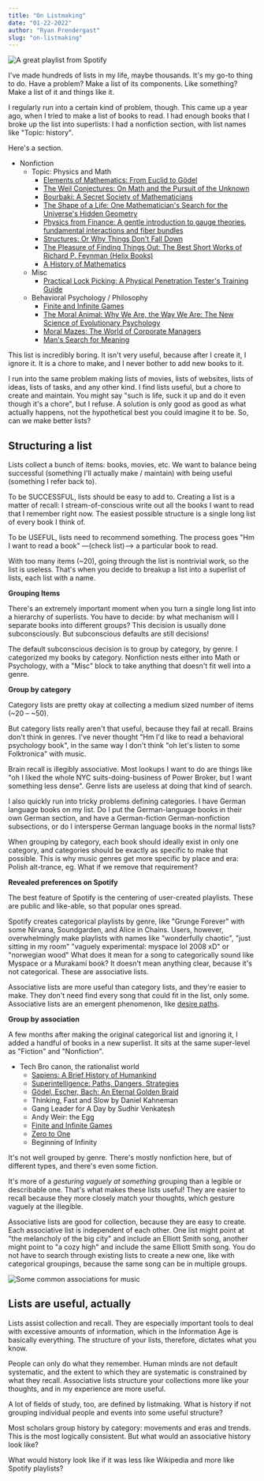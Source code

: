 ```yaml
---
title: "On Listmaking"
date: "01-22-2022"
author: "Ryan Prendergast"
slug: "on-listmaking"
---
```


![A great playlist from Spotify](/vaguely-experimental.png)

I've made hundreds of lists in my life, maybe thousands. It's my go-to thing to do. Have a problem? Make a list of its components. Like something? Make a list of it and things like it.

I regularly run into a certain kind of problem, though. This came up a year ago, when I tried to make a list of books to read. I had enough books that I broke up the list into superlists: I had a nonfiction section, with list names like "Topic: history".

Here's a section.

- Nonfiction
  - Topic: Physics and Math
    - [Elements of Mathematics: From Euclid to Gödel](https://www.amazon.com/dp/0691178542/?coliid=INA2PDARJHVHL&colid=39T68Z42672L1&psc=1&ref_=lv_ov_lig_dp_it)
    - [The Weil Conjectures: On Math and the Pursuit of the Unknown](https://www.amazon.com/dp/1250619572/?coliid=I3L1342JHQ0IS6&colid=39T68Z42672L1&psc=1&ref_=lv_ov_lig_dp_it)
    - [Bourbaki: A Secret Society of Mathematicians](https://www.amazon.com/dp/0821839675/?coliid=I1B5DDMOI9D3HF&colid=39T68Z42672L1&psc=1&ref_=lv_ov_lig_dp_it)
    - [The Shape of a Life: One Mathematician's Search for the Universe's Hidden Geometry](https://www.amazon.com/dp/0300235909/?coliid=I27A36WXE5TV6N&colid=39T68Z42672L1&psc=1&ref_=lv_ov_lig_dp_it)
    - [Physics from Finance: A gentle introduction to gauge theories, fundamental interactions and fiber bundles](https://www.amazon.com/dp/1795882417/?coliid=I6T0DX6WSNTQG&colid=39T68Z42672L1&psc=1&ref_=lv_ov_lig_dp_it)
    - [Structures: Or Why Things Don't Fall Down](https://www.amazon.com/dp/0306812835/?coliid=I1QHJWYR2O1OIM&colid=39T68Z42672L1&psc=1&ref_=lv_ov_lig_dp_it)
    - [The Pleasure of Finding Things Out: The Best Short Works of Richard P. Feynman (Helix Books)](https://www.amazon.com/dp/0465023959/?coliid=I2TIIXXF41NXE6&colid=39T68Z42672L1&psc=1&ref_=lv_ov_lig_dp_it)
    - [A History of Mathematics](https://www.amazon.com/dp/0470525487/?coliid=I3HP5SUFPQZOKN&colid=39T68Z42672L1&psc=1&ref_=lv_ov_lig_dp_it)
  - Misc
    - [Practical Lock Picking: A Physical Penetration Tester's Training Guide](https://web.archive.org/web/20220122220306/https://www.amazon.com/dp/1597499897/?coliid=I3SKFGD2C3D838&colid=39T68Z42672L1&psc=1&ref_=lv_ov_lig_dp_it)
  - Behavioral Psychology / Philosophy
    - [Finite and Infinite Games](https://web.archive.org/web/20220122220306/https://www.goodreads.com/book/show/189989.Finite_and_Infinite_Games?ac=1&from_search=true&qid=3qFg4FiTJQ&rank=1)
    - [The Moral Animal: Why We Are, the Way We Are: The New Science of Evolutionary Psychology](https://web.archive.org/web/20220122220306/https://www.amazon.com/dp/0679763996/?coliid=I2PIOAGQ1TPKY2&colid=39T68Z42672L1&psc=1&ref_=lv_ov_lig_dp_it)
    - [Moral Mazes: The World of Corporate Managers](https://web.archive.org/web/20220122220306/https://www.amazon.com/dp/0199729883/?coliid=I2J169LM65505D&colid=39T68Z42672L1&psc=1&ref_=lv_ov_lig_dp_it)
    - [Man's Search for Meaning](https://web.archive.org/web/20220122220306/https://www.amazon.com/gp/product/0807014273/ref=as_li_tl?ie=UTF8&camp=1789&creative=9325&creativeASIN=0807014273&linkCode=as2&tag=stephsmith05-20&linkId=087de4a56a3e33707ab2939836e4cc08)

This list is incredibly boring. It isn't very useful, because after I create it, I ignore it. It is a chore to make, and I never bother to add new books to it.

I run into the same problem making lists of movies, lists of websites, lists of ideas, lists of tasks, and any other kind. I find lists useful, but a chore to create and maintain. You might say "such is life, suck it up and do it even though it's a chore", but I refuse. A solution is only good as good as what actually happens, not the hypothetical best you could imagine it to be. So, can we make better lists?

## Structuring a list

Lists collect a bunch of items: books, movies, etc. We want to balance being successful (something I'll actually make / maintain) with being useful (something I refer back to).

To be SUCCESSFUL, lists should be easy to add to. Creating a list is a matter of recall: I stream-of-conscious write out all the books I want to read that I remember right now. The easiest possible structure is a single long list of every book I think of.

To be USEFUL, lists need to recommend something. The process goes "Hm I want to read a book" —(check list)—> a particular book to read.

With too many items (~20), going through the list is nontrivial work, so the list is useless. That's when you decide to breakup a list into a superlist of lists, each list with a name.

**Grouping Items**

There's an extremely important moment when you turn a single long list into a hierarchy of superlists. You have to decide: by what mechanism will I separate books into different groups? This decision is usually done subconsciously. But subconscious defaults are still decisions!

The default subconscious decision is to group by category, by genre. I categorized my books by category. Nonfiction nests either into Math or Psychology, with a "Misc" block to take anything that doesn't fit well into a genre.

**Group by category**

Category lists are pretty okay at collecting a medium sized number of items (~20 – ~50).

But category lists really aren't that useful, because they fail at recall. Brains don't think in genres. I've never thought "Hm I'd like to read a behavioral psychology book", in the same way I don't think "oh let's listen to some Folktronica" with music.

Brain recall is illegibly associative. Most lookups I want to do are things like "oh I liked the whole NYC suits-doing-business of Power Broker, but I want something less dense". Genre lists are useless at doing that kind of search.

I also quickly run into tricky problems defining categories. I have German language books on my list. Do I put the German-language books in their own German section, and have a German-fiction German-nonfiction subsections, or do I intersperse German language books in the normal lists?

When grouping by category, each book should ideally exist in only one category, and categories should be exactly as specific to make that possible. This is why music genres get more specific by place and era: Polish alt-trance, eg. What if we remove that requirement?

**Revealed preferences on Spotify**

The best feature of Spotify is the centering of user-created playlists. These are public and like-able, so that popular ones spread.

Spotify creates categorical playlists by genre, like "Grunge Forever" with some Nirvana, Soundgarden, and Alice in Chains. Users, however, overwhelmingly make playlists with names like "wonderfully chaotic", "just sitting in my room" "vaguely experimental: myspace lol 2008 xD" or "norwegian wood" What does it mean for a song to categorically sound like Myspace or a Murakami book? It doesn't mean anything clear, because it's not categorical. These are associative lists.

Associative lists are more useful than category lists, and they're easier to make. They don't need find every song that could fit in the list, only some. Associative lists are an emergent phenomenon, like [desire paths](https://en.wikipedia.org/wiki/Desire_path).

**Group by association**

A few months after making the original categorical list and ignoring it, I added a handful of books in a new superlist. It sits at the same super-level as "Fiction" and "Nonfiction".

- Tech Bro canon, the rationalist world
  - [Sapiens: A Brief History of Humankind](https://www.goodreads.com/book/show/23692271-sapiens)
  - [Superintelligence: Paths, Dangers, Strategies](https://www.amazon.com/dp/0198739834/?coliid=I2YUE2K811SG9Q&colid=39T68Z42672L1&psc=1&ref_=lv_ov_lig_dp_it)
  - [Gödel, Escher, Bach: An Eternal Golden Braid](https://www.amazon.com/dp/0465026567/?coliid=I1114C3TRXYYJO&colid=39T68Z42672L1&psc=1&ref_=lv_ov_lig_dp_it)
  - Thinking, Fast and Slow by Daniel Kahneman
  - Gang Leader for A Day by Sudhir Venkatesh
  - Andy Weir: the Egg
  - [Finite and Infinite Games](https://www.goodreads.com/book/show/189989.Finite_and_Infinite_Games?ac=1&from_search=true&qid=3qFg4FiTJQ&rank=1)
  - [Zero to One](https://www.amazon.com/gp/product/0804139296/ref=as_li_tl?ie=UTF8&camp=1789&creative=9325&creativeASIN=0804139296&linkCode=as2&tag=stephsmith05-20&linkId=9c862da80a2bfacf1a1f94a1cc3dca06)
  - Beginning of Infinity

It's not well grouped by genre. There's mostly nonfiction here, but of different types, and there's even some fiction.

It's more of a _gesturing vaguely at something_ grouping than a legible or describable one. That's what makes these lists useful! They are easier to recall because they more closely match your thoughts, which gesture vaguely at the illegible.

Associative lists are good for collection, because they are easy to create. Each associative list is independent of each other. One list might point at "the melancholy of the big city" and include an Elliott Smith song, another might point to "a cozy high" and include the same Elliott Smith song. You do not have to search through existing lists to create a new one, like with categorical groupings, because the same song can be in multiple groups.

![Some common associations for music](/listmakings.png)

## Lists are useful, actually

Lists assist collection and recall. They are especially important tools to deal with excessive amounts of information, which in the Information Age is basically everything. The structure of your lists, therefore, dictates what you know.

People can only do what they remember. Human minds are not default systematic, and the extent to which they are systematic is constrained by what they recall. Associative lists structure your collections more like your thoughts, and in my experience are more useful.

A lot of fields of study, too, are defined by listmaking. What is history if not grouping individual people and events into some useful structure?

Most scholars group history by category: movements and eras and trends. This is the most logically consistent. But what would an associative history look like?

What would history look like if it was less like Wikipedia and more like Spotify playlists?
